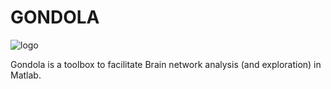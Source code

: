 # GONDOLA

![logo](https://github.com/giorgioarcara/Matlab-code-Misc/tree/master/Gondola/Logo/Gondola_logo.jpg)

Gondola is a toolbox to facilitate Brain network analysis (and exploration) in Matlab.



